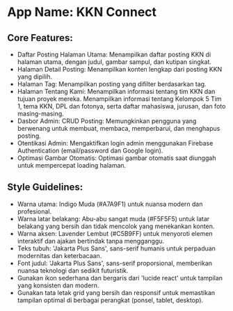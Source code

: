 # **App Name**: KKN Connect

## Core Features:

- Daftar Posting Halaman Utama: Menampilkan daftar posting KKN di halaman utama, dengan judul, gambar sampul, dan kutipan singkat.
- Halaman Detail Posting: Menampilkan konten lengkap dari posting KKN yang dipilih.
- Halaman Tag: Menampilkan posting yang difilter berdasarkan tag.
- Halaman Tentang Kami: Menampilkan informasi tentang tim KKN dan tujuan proyek mereka. Menampilkan informasi tentang Kelompok 5 Tim 1, tema KKN, DPL dan fotonya, serta daftar mahasiswa, jurusan, dan foto masing-masing.
- Dasbor Admin: CRUD Posting: Memungkinkan pengguna yang berwenang untuk membuat, membaca, memperbarui, dan menghapus posting.
- Otentikasi Admin: Mengaktifkan login admin menggunakan Firebase Authentication (email/password dan Google login).
- Optimasi Gambar Otomatis: Optimasi gambar otomatis saat diunggah untuk mempercepat loading halaman.

## Style Guidelines:

- Warna utama: Indigo Muda (#A7A9F1) untuk nuansa modern dan profesional.
- Warna latar belakang: Abu-abu sangat muda (#F5F5F5) untuk latar belakang yang bersih dan tidak mencolok yang menekankan konten.
- Warna aksen: Lavender Lembut (#C5B9FF) untuk menyoroti elemen interaktif dan ajakan bertindak tanpa mengganggu.
- Teks tubuh: 'Jakarta Plus Sans', sans-serif humanis untuk perpaduan modernitas dan keterbacaan.
- Font judul: 'Jakarta Plus Sans', sans-serif proporsional, memberikan nuansa teknologi dan sedikit futuristik.
- Gunakan ikon sederhana dan bergaris dari 'lucide react' untuk tampilan yang konsisten dan modern.
- Gunakan tata letak grid yang bersih dan responsif untuk memastikan tampilan optimal di berbagai perangkat (ponsel, tablet, desktop).